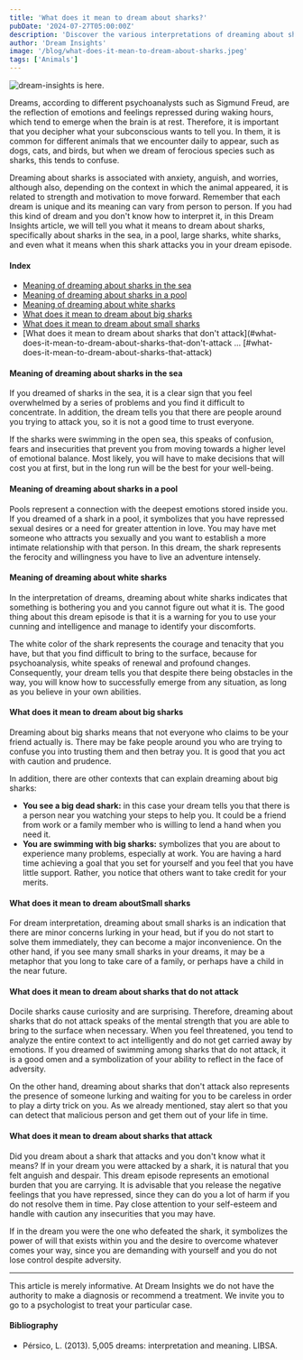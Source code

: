 ```yaml
---
title: 'What does it mean to dream about sharks?'
pubDate: '2024-07-27T05:00:00Z'
description: 'Discover the various interpretations of dreaming about sharks, from anxiety and anguish to strength and motivation.'
author: 'Dream Insights'
image: '/blog/what-does-it-mean-to-dream-about-sharks.jpeg'
tags: ['Animals']
---
```


![dream-insights is here.](/blog/what-does-it-mean-to-dream-about-sharks.jpeg)

Dreams, according to different psychoanalysts such as Sigmund Freud, are the reflection of emotions and feelings repressed during waking hours, which tend to emerge when the brain is at rest. Therefore, it is important that you decipher what your subconscious wants to tell you. In them, it is common for different animals that we encounter daily to appear, such as dogs, cats, and birds, but when we dream of ferocious species such as sharks, this tends to confuse.

Dreaming about sharks is associated with anxiety, anguish, and worries, although also, depending on the context in which the animal appeared, it is related to strength and motivation to move forward. Remember that each dream is unique and its meaning can vary from person to person. If you had this kind of dream and you don't know how to interpret it, in this Dream Insights article, we will tell you what it means to dream about sharks, specifically about sharks in the sea, in a pool, large sharks, white sharks, and even what it means when this shark attacks you in your dream episode.

#### Index

- [Meaning of dreaming about sharks in the sea](#meaning-of-dreaming-about-sharks-in-the-sea)
- [Meaning of dreaming about sharks in a pool](#meaning-of-dreaming-about-sharks-in-a-pool)
- [Meaning of dreaming about white sharks](#meaning-of-dreaming-about-white-sharks)
- [What does it mean to dream about big sharks](#what-does-it-mean-to-dream-about-big-sharks)
- [What does it mean to dream about small sharks](#what-does-it-mean-to-dream-about-small-sharks)
- [What does it mean to dream about sharks that don't attack](#what-does-it-mean-to-dream-about-sharks-that-don't-attack ... [#what-does-it-mean-to-dream-about-sharks-that-attack)

#### Meaning of dreaming about sharks in the sea

If you dreamed of sharks in the sea, it is a clear sign that you feel overwhelmed by a series of problems and you find it difficult to concentrate. In addition, the dream tells you that there are people around you trying to attack you, so it is not a good time to trust everyone.

If the sharks were swimming in the open sea, this speaks of confusion, fears and insecurities that prevent you from moving towards a higher level of emotional balance. Most likely, you will have to make decisions that will cost you at first, but in the long run will be the best for your well-being. 

#### Meaning of dreaming about sharks in a pool

Pools represent a connection with the deepest emotions stored inside you. If you dreamed of a shark in a pool, it symbolizes that you have repressed sexual desires or a need for greater attention in love. You may have met someone who attracts you sexually and you want to establish a more intimate relationship with that person. In this dream, the shark represents the ferocity and willingness you have to live an adventure intensely.

#### Meaning of dreaming about white sharks

In the interpretation of dreams, dreaming about white sharks indicates that something is bothering you and you cannot figure out what it is. The good thing about this dream episode is that it is a warning for you to use your cunning and intelligence and manage to identify your discomforts.

The white color of the shark represents the courage and tenacity that you have, but that you find difficult to bring to the surface, because for psychoanalysis, white speaks of renewal and profound changes. Consequently, your dream tells you that despite there being obstacles in the way, you will know how to successfully emerge from any situation, as long as you believe in your own abilities.

#### What does it mean to dream about big sharks

Dreaming about big sharks means that not everyone who claims to be your friend actually is. There may be fake people around you who are trying to confuse you into trusting them and then betray you. It is good that you act with caution and prudence.

In addition, there are other contexts that can explain dreaming about big sharks:

- **You see a big dead shark:** in this case your dream tells you that there is a person near you watching your steps to help you. It could be a friend from work or a family member who is willing to lend a hand when you need it.
- **You are swimming with big sharks:** symbolizes that you are about to experience many problems, especially at work. You are having a hard time achieving a goal that you set for yourself and you feel that you have little support. Rather, you notice that others want to take credit for your merits.

#### What does it mean to dream aboutSmall sharks

For dream interpretation, dreaming about small sharks is an indication that there are minor concerns lurking in your head, but if you do not start to solve them immediately, they can become a major inconvenience. On the other hand, if you see many small sharks in your dreams, it may be a metaphor that you long to take care of a family, or perhaps have a child in the near future.

#### What does it mean to dream about sharks that do not attack

Docile sharks cause curiosity and are surprising. Therefore, dreaming about sharks that do not attack speaks of the mental strength that you are able to bring to the surface when necessary. When you feel threatened, you tend to analyze the entire context to act intelligently and do not get carried away by emotions. If you dreamed of swimming among sharks that do not attack, it is a good omen and a symbolization of your ability to reflect in the face of adversity. 

On the other hand, dreaming about sharks that don't attack also represents the presence of someone lurking and waiting for you to be careless in order to play a dirty trick on you. As we already mentioned, stay alert so that you can detect that malicious person and get them out of your life in time.

#### What does it mean to dream about sharks that attack

Did you dream about a shark that attacks and you don't know what it means? If in your dream you were attacked by a shark, it is natural that you felt anguish and despair. This dream episode represents an emotional burden that you are carrying. It is advisable that you release the negative feelings that you have repressed, since they can do you a lot of harm if you do not resolve them in time. Pay close attention to your self-esteem and handle with caution any insecurities that you may have.

If in the dream you were the one who defeated the shark, it symbolizes the power of will that exists within you and the desire to overcome whatever comes your way, since you are demanding with yourself and you do not lose control despite adversity.

---

This article is merely informative. At Dream Insights we do not have the authority to make a diagnosis or recommend a treatment. We invite you to go to a psychologist to treat your particular case.

#### Bibliography

- Pérsico, L. (2013). 5,005 dreams: interpretation and meaning. LIBSA.
